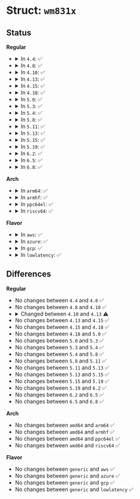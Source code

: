 # Struct: <code>wm831x</code>

## Status
<b>Regular</b>
<ul>
<li>
<details>
<summary>In <code>4.4</code>: ✅</summary>

```c
struct wm831x {
    struct mutex io_lock;
    struct device *dev;
    struct regmap *regmap;
    int irq;
    struct mutex irq_lock;
    struct irq_domain *irq_domain;
    int irq_masks_cur[5];
    int irq_masks_cache[5];
    bool soft_shutdown;
    unsigned int has_gpio_ena;
    unsigned int has_cs_sts;
    unsigned int charger_irq_wake;
    int num_gpio;
    int gpio_update[16];
    bool gpio_level_high[16];
    bool gpio_level_low[16];
    struct mutex auxadc_lock;
    struct list_head auxadc_pending;
    u16 auxadc_active;
    wm831x_auxadc_read_fn auxadc_read;
    struct mutex key_lock;
    unsigned int locked;
};
```
</details>
</li>
<li>
<details>
<summary>In <code>4.8</code>: ✅</summary>

```c
struct wm831x {
    struct mutex io_lock;
    struct device *dev;
    struct regmap *regmap;
    int irq;
    struct mutex irq_lock;
    struct irq_domain *irq_domain;
    int irq_masks_cur[5];
    int irq_masks_cache[5];
    bool soft_shutdown;
    unsigned int has_gpio_ena;
    unsigned int has_cs_sts;
    unsigned int charger_irq_wake;
    int num_gpio;
    int gpio_update[16];
    bool gpio_level_high[16];
    bool gpio_level_low[16];
    struct mutex auxadc_lock;
    struct list_head auxadc_pending;
    u16 auxadc_active;
    wm831x_auxadc_read_fn auxadc_read;
    struct mutex key_lock;
    unsigned int locked;
};
```
</details>
</li>
<li>
<details>
<summary>In <code>4.10</code>: ✅</summary>

```c
struct wm831x {
    struct mutex io_lock;
    struct device *dev;
    struct regmap *regmap;
    int irq;
    struct mutex irq_lock;
    struct irq_domain *irq_domain;
    int irq_masks_cur[5];
    int irq_masks_cache[5];
    bool soft_shutdown;
    unsigned int has_gpio_ena;
    unsigned int has_cs_sts;
    unsigned int charger_irq_wake;
    int num_gpio;
    int gpio_update[16];
    bool gpio_level_high[16];
    bool gpio_level_low[16];
    struct mutex auxadc_lock;
    struct list_head auxadc_pending;
    u16 auxadc_active;
    wm831x_auxadc_read_fn auxadc_read;
    struct mutex key_lock;
    unsigned int locked;
};
```
</details>
</li>
<li>
<details>
<summary>In <code>4.13</code>: ✅</summary>

```c
struct wm831x {
    struct mutex io_lock;
    struct device *dev;
    struct regmap *regmap;
    struct wm831x_pdata pdata;
    enum wm831x_parent type;
    int irq;
    struct mutex irq_lock;
    struct irq_domain *irq_domain;
    int irq_masks_cur[5];
    int irq_masks_cache[5];
    bool soft_shutdown;
    unsigned int has_gpio_ena;
    unsigned int has_cs_sts;
    unsigned int charger_irq_wake;
    int num_gpio;
    int gpio_update[16];
    bool gpio_level_high[16];
    bool gpio_level_low[16];
    struct mutex auxadc_lock;
    struct list_head auxadc_pending;
    u16 auxadc_active;
    wm831x_auxadc_read_fn auxadc_read;
    struct mutex key_lock;
    unsigned int locked;
};
```
</details>
</li>
<li>
<details>
<summary>In <code>4.15</code>: ✅</summary>

```c
struct wm831x {
    struct mutex io_lock;
    struct device *dev;
    struct regmap *regmap;
    struct wm831x_pdata pdata;
    enum wm831x_parent type;
    int irq;
    struct mutex irq_lock;
    struct irq_domain *irq_domain;
    int irq_masks_cur[5];
    int irq_masks_cache[5];
    bool soft_shutdown;
    unsigned int has_gpio_ena;
    unsigned int has_cs_sts;
    unsigned int charger_irq_wake;
    int num_gpio;
    int gpio_update[16];
    bool gpio_level_high[16];
    bool gpio_level_low[16];
    struct mutex auxadc_lock;
    struct list_head auxadc_pending;
    u16 auxadc_active;
    wm831x_auxadc_read_fn auxadc_read;
    struct mutex key_lock;
    unsigned int locked;
};
```
</details>
</li>
<li>
<details>
<summary>In <code>4.18</code>: ✅</summary>

```c
struct wm831x {
    struct mutex io_lock;
    struct device *dev;
    struct regmap *regmap;
    struct wm831x_pdata pdata;
    enum wm831x_parent type;
    int irq;
    struct mutex irq_lock;
    struct irq_domain *irq_domain;
    int irq_masks_cur[5];
    int irq_masks_cache[5];
    bool soft_shutdown;
    unsigned int has_gpio_ena;
    unsigned int has_cs_sts;
    unsigned int charger_irq_wake;
    int num_gpio;
    int gpio_update[16];
    bool gpio_level_high[16];
    bool gpio_level_low[16];
    struct mutex auxadc_lock;
    struct list_head auxadc_pending;
    u16 auxadc_active;
    wm831x_auxadc_read_fn auxadc_read;
    struct mutex key_lock;
    unsigned int locked;
};
```
</details>
</li>
<li>
<details>
<summary>In <code>5.0</code>: ✅</summary>

```c
struct wm831x {
    struct mutex io_lock;
    struct device *dev;
    struct regmap *regmap;
    struct wm831x_pdata pdata;
    enum wm831x_parent type;
    int irq;
    struct mutex irq_lock;
    struct irq_domain *irq_domain;
    int irq_masks_cur[5];
    int irq_masks_cache[5];
    bool soft_shutdown;
    unsigned int has_gpio_ena;
    unsigned int has_cs_sts;
    unsigned int charger_irq_wake;
    int num_gpio;
    int gpio_update[16];
    bool gpio_level_high[16];
    bool gpio_level_low[16];
    struct mutex auxadc_lock;
    struct list_head auxadc_pending;
    u16 auxadc_active;
    wm831x_auxadc_read_fn auxadc_read;
    struct mutex key_lock;
    unsigned int locked;
};
```
</details>
</li>
<li>
<details>
<summary>In <code>5.3</code>: ✅</summary>

```c
struct wm831x {
    struct mutex io_lock;
    struct device *dev;
    struct regmap *regmap;
    struct wm831x_pdata pdata;
    enum wm831x_parent type;
    int irq;
    struct mutex irq_lock;
    struct irq_domain *irq_domain;
    int irq_masks_cur[5];
    int irq_masks_cache[5];
    bool soft_shutdown;
    unsigned int has_gpio_ena;
    unsigned int has_cs_sts;
    unsigned int charger_irq_wake;
    int num_gpio;
    int gpio_update[16];
    bool gpio_level_high[16];
    bool gpio_level_low[16];
    struct mutex auxadc_lock;
    struct list_head auxadc_pending;
    u16 auxadc_active;
    wm831x_auxadc_read_fn auxadc_read;
    struct mutex key_lock;
    unsigned int locked;
};
```
</details>
</li>
<li>
<details>
<summary>In <code>5.4</code>: ✅</summary>

```c
struct wm831x {
    struct mutex io_lock;
    struct device *dev;
    struct regmap *regmap;
    struct wm831x_pdata pdata;
    enum wm831x_parent type;
    int irq;
    struct mutex irq_lock;
    struct irq_domain *irq_domain;
    int irq_masks_cur[5];
    int irq_masks_cache[5];
    bool soft_shutdown;
    unsigned int has_gpio_ena;
    unsigned int has_cs_sts;
    unsigned int charger_irq_wake;
    int num_gpio;
    int gpio_update[16];
    bool gpio_level_high[16];
    bool gpio_level_low[16];
    struct mutex auxadc_lock;
    struct list_head auxadc_pending;
    u16 auxadc_active;
    wm831x_auxadc_read_fn auxadc_read;
    struct mutex key_lock;
    unsigned int locked;
};
```
</details>
</li>
<li>
<details>
<summary>In <code>5.8</code>: ✅</summary>

```c
struct wm831x {
    struct mutex io_lock;
    struct device *dev;
    struct regmap *regmap;
    struct wm831x_pdata pdata;
    enum wm831x_parent type;
    int irq;
    struct mutex irq_lock;
    struct irq_domain *irq_domain;
    int irq_masks_cur[5];
    int irq_masks_cache[5];
    bool soft_shutdown;
    unsigned int has_gpio_ena;
    unsigned int has_cs_sts;
    unsigned int charger_irq_wake;
    int num_gpio;
    int gpio_update[16];
    bool gpio_level_high[16];
    bool gpio_level_low[16];
    struct mutex auxadc_lock;
    struct list_head auxadc_pending;
    u16 auxadc_active;
    wm831x_auxadc_read_fn auxadc_read;
    struct mutex key_lock;
    unsigned int locked;
};
```
</details>
</li>
<li>
<details>
<summary>In <code>5.11</code>: ✅</summary>

```c
struct wm831x {
    struct mutex io_lock;
    struct device *dev;
    struct regmap *regmap;
    struct wm831x_pdata pdata;
    enum wm831x_parent type;
    int irq;
    struct mutex irq_lock;
    struct irq_domain *irq_domain;
    int irq_masks_cur[5];
    int irq_masks_cache[5];
    bool soft_shutdown;
    unsigned int has_gpio_ena;
    unsigned int has_cs_sts;
    unsigned int charger_irq_wake;
    int num_gpio;
    int gpio_update[16];
    bool gpio_level_high[16];
    bool gpio_level_low[16];
    struct mutex auxadc_lock;
    struct list_head auxadc_pending;
    u16 auxadc_active;
    wm831x_auxadc_read_fn auxadc_read;
    struct mutex key_lock;
    unsigned int locked;
};
```
</details>
</li>
<li>
<details>
<summary>In <code>5.13</code>: ✅</summary>

```c
struct wm831x {
    struct mutex io_lock;
    struct device *dev;
    struct regmap *regmap;
    struct wm831x_pdata pdata;
    enum wm831x_parent type;
    int irq;
    struct mutex irq_lock;
    struct irq_domain *irq_domain;
    int irq_masks_cur[5];
    int irq_masks_cache[5];
    bool soft_shutdown;
    unsigned int has_gpio_ena;
    unsigned int has_cs_sts;
    unsigned int charger_irq_wake;
    int num_gpio;
    int gpio_update[16];
    bool gpio_level_high[16];
    bool gpio_level_low[16];
    struct mutex auxadc_lock;
    struct list_head auxadc_pending;
    u16 auxadc_active;
    wm831x_auxadc_read_fn auxadc_read;
    struct mutex key_lock;
    unsigned int locked;
};
```
</details>
</li>
<li>
<details>
<summary>In <code>5.15</code>: ✅</summary>

```c
struct wm831x {
    struct mutex io_lock;
    struct device *dev;
    struct regmap *regmap;
    struct wm831x_pdata pdata;
    enum wm831x_parent type;
    int irq;
    struct mutex irq_lock;
    struct irq_domain *irq_domain;
    int irq_masks_cur[5];
    int irq_masks_cache[5];
    bool soft_shutdown;
    unsigned int has_gpio_ena;
    unsigned int has_cs_sts;
    unsigned int charger_irq_wake;
    int num_gpio;
    int gpio_update[16];
    bool gpio_level_high[16];
    bool gpio_level_low[16];
    struct mutex auxadc_lock;
    struct list_head auxadc_pending;
    u16 auxadc_active;
    wm831x_auxadc_read_fn auxadc_read;
    struct mutex key_lock;
    unsigned int locked;
};
```
</details>
</li>
<li>
<details>
<summary>In <code>5.19</code>: ✅</summary>

```c
struct wm831x {
    struct mutex io_lock;
    struct device *dev;
    struct regmap *regmap;
    struct wm831x_pdata pdata;
    enum wm831x_parent type;
    int irq;
    struct mutex irq_lock;
    struct irq_domain *irq_domain;
    int irq_masks_cur[5];
    int irq_masks_cache[5];
    bool soft_shutdown;
    unsigned int has_gpio_ena;
    unsigned int has_cs_sts;
    unsigned int charger_irq_wake;
    int num_gpio;
    int gpio_update[16];
    bool gpio_level_high[16];
    bool gpio_level_low[16];
    struct mutex auxadc_lock;
    struct list_head auxadc_pending;
    u16 auxadc_active;
    wm831x_auxadc_read_fn auxadc_read;
    struct mutex key_lock;
    unsigned int locked;
};
```
</details>
</li>
<li>
<details>
<summary>In <code>6.2</code>: ✅</summary>

```c
struct wm831x {
    struct mutex io_lock;
    struct device *dev;
    struct regmap *regmap;
    struct wm831x_pdata pdata;
    enum wm831x_parent type;
    int irq;
    struct mutex irq_lock;
    struct irq_domain *irq_domain;
    int irq_masks_cur[5];
    int irq_masks_cache[5];
    bool soft_shutdown;
    unsigned int has_gpio_ena;
    unsigned int has_cs_sts;
    unsigned int charger_irq_wake;
    int num_gpio;
    int gpio_update[16];
    bool gpio_level_high[16];
    bool gpio_level_low[16];
    struct mutex auxadc_lock;
    struct list_head auxadc_pending;
    u16 auxadc_active;
    wm831x_auxadc_read_fn auxadc_read;
    struct mutex key_lock;
    unsigned int locked;
};
```
</details>
</li>
<li>
<details>
<summary>In <code>6.5</code>: ✅</summary>

```c
struct wm831x {
    struct mutex io_lock;
    struct device *dev;
    struct regmap *regmap;
    struct wm831x_pdata pdata;
    enum wm831x_parent type;
    int irq;
    struct mutex irq_lock;
    struct irq_domain *irq_domain;
    int irq_masks_cur[5];
    int irq_masks_cache[5];
    bool soft_shutdown;
    unsigned int has_gpio_ena;
    unsigned int has_cs_sts;
    unsigned int charger_irq_wake;
    int num_gpio;
    int gpio_update[16];
    bool gpio_level_high[16];
    bool gpio_level_low[16];
    struct mutex auxadc_lock;
    struct list_head auxadc_pending;
    u16 auxadc_active;
    wm831x_auxadc_read_fn auxadc_read;
    struct mutex key_lock;
    unsigned int locked;
};
```
</details>
</li>
<li>
<details>
<summary>In <code>6.8</code>: ✅</summary>

```c
struct wm831x {
    struct mutex io_lock;
    struct device *dev;
    struct regmap *regmap;
    struct wm831x_pdata pdata;
    enum wm831x_parent type;
    int irq;
    struct mutex irq_lock;
    struct irq_domain *irq_domain;
    int irq_masks_cur[5];
    int irq_masks_cache[5];
    bool soft_shutdown;
    unsigned int has_gpio_ena;
    unsigned int has_cs_sts;
    unsigned int charger_irq_wake;
    int num_gpio;
    int gpio_update[16];
    bool gpio_level_high[16];
    bool gpio_level_low[16];
    struct mutex auxadc_lock;
    struct list_head auxadc_pending;
    u16 auxadc_active;
    wm831x_auxadc_read_fn auxadc_read;
    struct mutex key_lock;
    unsigned int locked;
};
```
</details>
</li>
</ul>
<b>Arch</b>
<ul>
<li>
<details>
<summary>In <code>arm64</code>: ✅</summary>

```c
struct wm831x {
    struct mutex io_lock;
    struct device *dev;
    struct regmap *regmap;
    struct wm831x_pdata pdata;
    enum wm831x_parent type;
    int irq;
    struct mutex irq_lock;
    struct irq_domain *irq_domain;
    int irq_masks_cur[5];
    int irq_masks_cache[5];
    bool soft_shutdown;
    unsigned int has_gpio_ena;
    unsigned int has_cs_sts;
    unsigned int charger_irq_wake;
    int num_gpio;
    int gpio_update[16];
    bool gpio_level_high[16];
    bool gpio_level_low[16];
    struct mutex auxadc_lock;
    struct list_head auxadc_pending;
    u16 auxadc_active;
    wm831x_auxadc_read_fn auxadc_read;
    struct mutex key_lock;
    unsigned int locked;
};
```
</details>
</li>
<li>
<details>
<summary>In <code>armhf</code>: ✅</summary>

```c
struct wm831x {
    struct mutex io_lock;
    struct device *dev;
    struct regmap *regmap;
    struct wm831x_pdata pdata;
    enum wm831x_parent type;
    int irq;
    struct mutex irq_lock;
    struct irq_domain *irq_domain;
    int irq_masks_cur[5];
    int irq_masks_cache[5];
    bool soft_shutdown;
    unsigned int has_gpio_ena;
    unsigned int has_cs_sts;
    unsigned int charger_irq_wake;
    int num_gpio;
    int gpio_update[16];
    bool gpio_level_high[16];
    bool gpio_level_low[16];
    struct mutex auxadc_lock;
    struct list_head auxadc_pending;
    u16 auxadc_active;
    wm831x_auxadc_read_fn auxadc_read;
    struct mutex key_lock;
    unsigned int locked;
};
```
</details>
</li>
<li>
<details>
<summary>In <code>ppc64el</code>: ✅</summary>

```c
struct wm831x {
    struct mutex io_lock;
    struct device *dev;
    struct regmap *regmap;
    struct wm831x_pdata pdata;
    enum wm831x_parent type;
    int irq;
    struct mutex irq_lock;
    struct irq_domain *irq_domain;
    int irq_masks_cur[5];
    int irq_masks_cache[5];
    bool soft_shutdown;
    unsigned int has_gpio_ena;
    unsigned int has_cs_sts;
    unsigned int charger_irq_wake;
    int num_gpio;
    int gpio_update[16];
    bool gpio_level_high[16];
    bool gpio_level_low[16];
    struct mutex auxadc_lock;
    struct list_head auxadc_pending;
    u16 auxadc_active;
    wm831x_auxadc_read_fn auxadc_read;
    struct mutex key_lock;
    unsigned int locked;
};
```
</details>
</li>
<li>
<details>
<summary>In <code>riscv64</code>: ✅</summary>

```c
struct wm831x {
    struct mutex io_lock;
    struct device *dev;
    struct regmap *regmap;
    struct wm831x_pdata pdata;
    enum wm831x_parent type;
    int irq;
    struct mutex irq_lock;
    struct irq_domain *irq_domain;
    int irq_masks_cur[5];
    int irq_masks_cache[5];
    bool soft_shutdown;
    unsigned int has_gpio_ena;
    unsigned int has_cs_sts;
    unsigned int charger_irq_wake;
    int num_gpio;
    int gpio_update[16];
    bool gpio_level_high[16];
    bool gpio_level_low[16];
    struct mutex auxadc_lock;
    struct list_head auxadc_pending;
    u16 auxadc_active;
    wm831x_auxadc_read_fn auxadc_read;
    struct mutex key_lock;
    unsigned int locked;
};
```
</details>
</li>
</ul>
<b>Flavor</b>
<ul>
<li>
<details>
<summary>In <code>aws</code>: ✅</summary>

```c
struct wm831x {
    struct mutex io_lock;
    struct device *dev;
    struct regmap *regmap;
    struct wm831x_pdata pdata;
    enum wm831x_parent type;
    int irq;
    struct mutex irq_lock;
    struct irq_domain *irq_domain;
    int irq_masks_cur[5];
    int irq_masks_cache[5];
    bool soft_shutdown;
    unsigned int has_gpio_ena;
    unsigned int has_cs_sts;
    unsigned int charger_irq_wake;
    int num_gpio;
    int gpio_update[16];
    bool gpio_level_high[16];
    bool gpio_level_low[16];
    struct mutex auxadc_lock;
    struct list_head auxadc_pending;
    u16 auxadc_active;
    wm831x_auxadc_read_fn auxadc_read;
    struct mutex key_lock;
    unsigned int locked;
};
```
</details>
</li>
<li>
<details>
<summary>In <code>azure</code>: ✅</summary>

```c
struct wm831x {
    struct mutex io_lock;
    struct device *dev;
    struct regmap *regmap;
    struct wm831x_pdata pdata;
    enum wm831x_parent type;
    int irq;
    struct mutex irq_lock;
    struct irq_domain *irq_domain;
    int irq_masks_cur[5];
    int irq_masks_cache[5];
    bool soft_shutdown;
    unsigned int has_gpio_ena;
    unsigned int has_cs_sts;
    unsigned int charger_irq_wake;
    int num_gpio;
    int gpio_update[16];
    bool gpio_level_high[16];
    bool gpio_level_low[16];
    struct mutex auxadc_lock;
    struct list_head auxadc_pending;
    u16 auxadc_active;
    wm831x_auxadc_read_fn auxadc_read;
    struct mutex key_lock;
    unsigned int locked;
};
```
</details>
</li>
<li>
<details>
<summary>In <code>gcp</code>: ✅</summary>

```c
struct wm831x {
    struct mutex io_lock;
    struct device *dev;
    struct regmap *regmap;
    struct wm831x_pdata pdata;
    enum wm831x_parent type;
    int irq;
    struct mutex irq_lock;
    struct irq_domain *irq_domain;
    int irq_masks_cur[5];
    int irq_masks_cache[5];
    bool soft_shutdown;
    unsigned int has_gpio_ena;
    unsigned int has_cs_sts;
    unsigned int charger_irq_wake;
    int num_gpio;
    int gpio_update[16];
    bool gpio_level_high[16];
    bool gpio_level_low[16];
    struct mutex auxadc_lock;
    struct list_head auxadc_pending;
    u16 auxadc_active;
    wm831x_auxadc_read_fn auxadc_read;
    struct mutex key_lock;
    unsigned int locked;
};
```
</details>
</li>
<li>
<details>
<summary>In <code>lowlatency</code>: ✅</summary>

```c
struct wm831x {
    struct mutex io_lock;
    struct device *dev;
    struct regmap *regmap;
    struct wm831x_pdata pdata;
    enum wm831x_parent type;
    int irq;
    struct mutex irq_lock;
    struct irq_domain *irq_domain;
    int irq_masks_cur[5];
    int irq_masks_cache[5];
    bool soft_shutdown;
    unsigned int has_gpio_ena;
    unsigned int has_cs_sts;
    unsigned int charger_irq_wake;
    int num_gpio;
    int gpio_update[16];
    bool gpio_level_high[16];
    bool gpio_level_low[16];
    struct mutex auxadc_lock;
    struct list_head auxadc_pending;
    u16 auxadc_active;
    wm831x_auxadc_read_fn auxadc_read;
    struct mutex key_lock;
    unsigned int locked;
};
```
</details>
</li>
</ul>

## Differences
<b>Regular</b>
<ul>
<li>
No changes between <code>4.4</code> and <code>4.8</code> ✅
</li>
<li>
No changes between <code>4.8</code> and <code>4.10</code> ✅
</li>
<li>
<details>
<summary>Changed between <code>4.10</code> and <code>4.13</code> ⚠️</summary>
<ul>
<li>
<b>Field added. </b>
<code>struct wm831x_pdata pdata</code>
</li>
<li>
<b>Field added. </b>
<code>enum wm831x_parent type</code>
</li>
</ul>
</details>
</li>
<li>
No changes between <code>4.13</code> and <code>4.15</code> ✅
</li>
<li>
No changes between <code>4.15</code> and <code>4.18</code> ✅
</li>
<li>
No changes between <code>4.18</code> and <code>5.0</code> ✅
</li>
<li>
No changes between <code>5.0</code> and <code>5.3</code> ✅
</li>
<li>
No changes between <code>5.3</code> and <code>5.4</code> ✅
</li>
<li>
No changes between <code>5.4</code> and <code>5.8</code> ✅
</li>
<li>
No changes between <code>5.8</code> and <code>5.11</code> ✅
</li>
<li>
No changes between <code>5.11</code> and <code>5.13</code> ✅
</li>
<li>
No changes between <code>5.13</code> and <code>5.15</code> ✅
</li>
<li>
No changes between <code>5.15</code> and <code>5.19</code> ✅
</li>
<li>
No changes between <code>5.19</code> and <code>6.2</code> ✅
</li>
<li>
No changes between <code>6.2</code> and <code>6.5</code> ✅
</li>
<li>
No changes between <code>6.5</code> and <code>6.8</code> ✅
</li>
</ul>
<b>Arch</b>
<ul>
<li>
No changes between <code>amd64</code> and <code>arm64</code> ✅
</li>
<li>
No changes between <code>amd64</code> and <code>armhf</code> ✅
</li>
<li>
No changes between <code>amd64</code> and <code>ppc64el</code> ✅
</li>
<li>
No changes between <code>amd64</code> and <code>riscv64</code> ✅
</li>
</ul>
<b>Flavor</b>
<ul>
<li>
No changes between <code>generic</code> and <code>aws</code> ✅
</li>
<li>
No changes between <code>generic</code> and <code>azure</code> ✅
</li>
<li>
No changes between <code>generic</code> and <code>gcp</code> ✅
</li>
<li>
No changes between <code>generic</code> and <code>lowlatency</code> ✅
</li>
</ul>
